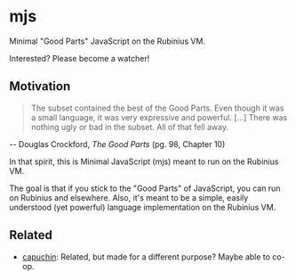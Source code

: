 mjs
===

Minimal "Good Parts" JavaScript on the Rubinius VM.

Interested?  Please become a watcher!

Motivation
----------

> The subset contained the best of the Good Parts. Even though it was a small language, it was very expressive and powerful. [...] There was nothing ugly or bad in the subset. All of that fell away.

-- Douglas Crockford, _The Good Parts_ (pg. 98, Chapter 10)

In that spirit, this is Minimal JavaScript (mjs) meant to run on the Rubinius VM.

The goal is that if you stick to the "Good Parts" of JavaScript, you can run on Rubinius and elsewhere.  Also, it's meant to be a simple, easily understood (yet powerful) language implementation on the Rubinius VM.

Related
-------

* [capuchin](https://github.com/matthewd/capuchin): Related, but made for a different purpose?  Maybe able to co-op.  